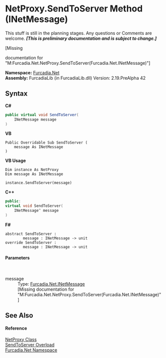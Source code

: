 # NetProxy.SendToServer Method (INetMessage)
This stuff is still in the planning stages. Any questions or Comments are welcome. _**\[This is preliminary documentation and is subject to change.\]**_

\[Missing <summary> documentation for "M:Furcadia.Net.NetProxy.SendToServer(Furcadia.Net.INetMessage)"\]

**Namespace:**&nbsp;<a href="N_Furcadia_Net">Furcadia.Net</a><br />**Assembly:**&nbsp;FurcadiaLib (in FurcadiaLib.dll) Version: 2.19.PreAlpha 42

## Syntax

**C#**<br />
``` C#
public virtual void SendToServer(
	INetMessage message
)
```

**VB**<br />
``` VB
Public Overridable Sub SendToServer ( 
	message As INetMessage
)
```

**VB Usage**<br />
``` VB Usage
Dim instance As NetProxy
Dim message As INetMessage

instance.SendToServer(message)
```

**C++**<br />
``` C++
public:
virtual void SendToServer(
	INetMessage^ message
)
```

**F#**<br />
``` F#
abstract SendToServer : 
        message : INetMessage -> unit 
override SendToServer : 
        message : INetMessage -> unit 
```


#### Parameters
&nbsp;<dl><dt>message</dt><dd>Type: <a href="T_Furcadia_Net_INetMessage">Furcadia.Net.INetMessage</a><br />\[Missing <param name="message"/> documentation for "M:Furcadia.Net.NetProxy.SendToServer(Furcadia.Net.INetMessage)"\]</dd></dl>

## See Also


#### Reference
<a href="T_Furcadia_Net_NetProxy">NetProxy Class</a><br /><a href="Overload_Furcadia_Net_NetProxy_SendToServer">SendToServer Overload</a><br /><a href="N_Furcadia_Net">Furcadia.Net Namespace</a><br />